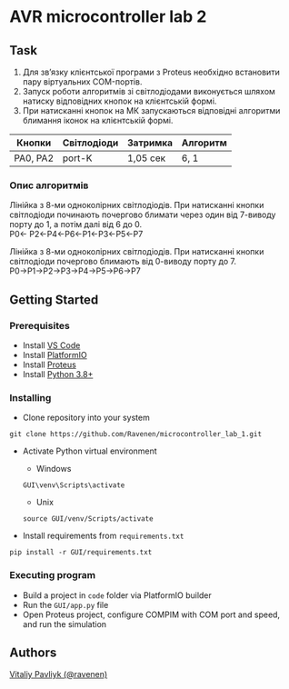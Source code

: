 # AVR microcontroller lab 2

## Task

1. Для зв’язку клієнтської програми з Proteus необхідно встановити пару віртуальних COM-портів.
2. Запуск роботи алгоритмів зі світлодіодами виконується шляхом натиску відповідних кнопок на клієнтській формі.
3. При натисканні кнопок на МК запускаються відповідні алгоритми блимання іконок на клієнтській формі.

| Кнопки   | Світлодіоди | Затримка | Алгоритм |
| -------- | ----------- | -------- | -------- |
| PA0, PA2 | port-K      | 1,05 сек | 6, 1     |

### Опис алгоритмів

Лінійка з 8-ми одноколірних світлодіодів. При натисканні кнопки світлодіоди починають почергово блимати через один від 7-виводу порту до 1, а потім далі від 6 до 0.  
P0← P2←P4←P6←P1←P3←P5←P7

Лінійка з 8-ми одноколірних світлодіодів. При натисканні
кнопки світлодіоди почергово блимають від 0-виводу порту до 7.  
P0→P1→P2→P3→P4→P5→P6→P7

## Getting Started

### Prerequisites

- Install [VS Code](https://code.visualstudio.com/Download)
- Install [PlatformIO](https://platformio.org/install/ide?install=vscode)
- Install [Proteus](https://www.labcenter.com/)
- Install [Python 3.8+](https://www.python.org/downloads/release/python-382/)

### Installing

- Clone repository into your system

```
git clone https://github.com/Ravenen/microcontroller_lab_1.git
```

- Activate Python virtual environment

  - Windows

  ```
  GUI\venv\Scripts\activate
  ```

  - Unix

  ```
  source GUI/venv/Scripts/activate
  ```

- Install requirements from `requirements.txt`

```
pip install -r GUI/requirements.txt
```

### Executing program

- Build a project in `code` folder via PlatformIO builder
- Run the `GUI/app.py` file
- Open Proteus project, configure COMPIM with COM port and speed, and run the simulation

## Authors

[Vitaliy Pavliyk (@ravenen)](https://github.com/Ravenen)

